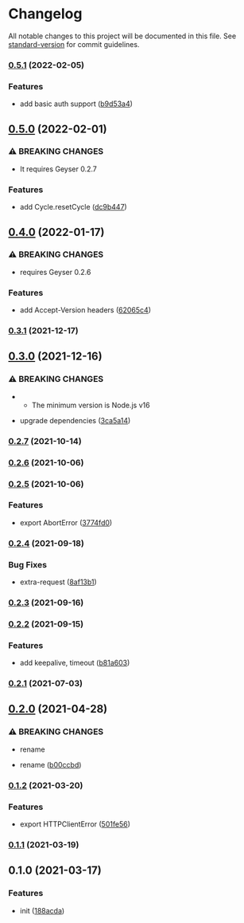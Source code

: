 # Changelog

All notable changes to this project will be documented in this file. See [standard-version](https://github.com/conventional-changelog/standard-version) for commit guidelines.

### [0.5.1](https://github.com/BlackGlory/geyser-js/compare/v0.5.0...v0.5.1) (2022-02-05)


### Features

* add basic auth support ([b9d53a4](https://github.com/BlackGlory/geyser-js/commit/b9d53a46525ff4b2dd2c37bcb0f82862e44ad190))

## [0.5.0](https://github.com/BlackGlory/geyser-js/compare/v0.4.0...v0.5.0) (2022-02-01)


### ⚠ BREAKING CHANGES

* It requires Geyser 0.2.7

### Features

* add Cycle.resetCycle ([dc9b447](https://github.com/BlackGlory/geyser-js/commit/dc9b44777c92ca7933ff809ad01967b06c916848))

## [0.4.0](https://github.com/BlackGlory/geyser-js/compare/v0.3.1...v0.4.0) (2022-01-17)


### ⚠ BREAKING CHANGES

* requires Geyser 0.2.6

### Features

* add Accept-Version headers ([62065c4](https://github.com/BlackGlory/geyser-js/commit/62065c4e8ec7186bfa06228b8f8c2d43e44a7515))

### [0.3.1](https://github.com/BlackGlory/geyser-js/compare/v0.3.0...v0.3.1) (2021-12-17)

## [0.3.0](https://github.com/BlackGlory/geyser-js/compare/v0.2.7...v0.3.0) (2021-12-16)


### ⚠ BREAKING CHANGES

* - The minimum version is Node.js v16

* upgrade dependencies ([3ca5a14](https://github.com/BlackGlory/geyser-js/commit/3ca5a14c29b337b4d2cc9ff3604e5b19759ecc2b))

### [0.2.7](https://github.com/BlackGlory/geyser-js/compare/v0.2.6...v0.2.7) (2021-10-14)

### [0.2.6](https://github.com/BlackGlory/geyser-js/compare/v0.2.5...v0.2.6) (2021-10-06)

### [0.2.5](https://github.com/BlackGlory/geyser-js/compare/v0.2.4...v0.2.5) (2021-10-06)


### Features

* export AbortError ([3774fd0](https://github.com/BlackGlory/geyser-js/commit/3774fd06aa8efd60f57534fe66c3ab5efc2cb691))

### [0.2.4](https://github.com/BlackGlory/geyser-js/compare/v0.2.3...v0.2.4) (2021-09-18)


### Bug Fixes

* extra-request ([8af13b1](https://github.com/BlackGlory/geyser-js/commit/8af13b11ce53e187f41198d41b592d30874948c1))

### [0.2.3](https://github.com/BlackGlory/geyser-js/compare/v0.2.2...v0.2.3) (2021-09-16)

### [0.2.2](https://github.com/BlackGlory/geyser-js/compare/v0.2.1...v0.2.2) (2021-09-15)


### Features

* add keepalive, timeout ([b81a603](https://github.com/BlackGlory/geyser-js/commit/b81a6032e8a2924640be8b7f0067650c672ba02e))

### [0.2.1](https://github.com/BlackGlory/geyser-js/compare/v0.2.0...v0.2.1) (2021-07-03)

## [0.2.0](https://github.com/BlackGlory/geyser-js/compare/v0.1.2...v0.2.0) (2021-04-28)


### ⚠ BREAKING CHANGES

* rename

* rename ([b00ccbd](https://github.com/BlackGlory/geyser-js/commit/b00ccbd89bfd2351f7917b4f4dcbd22d3e297ccc))

### [0.1.2](https://github.com/BlackGlory/geyser-js/compare/v0.1.1...v0.1.2) (2021-03-20)


### Features

* export HTTPClientError ([501fe56](https://github.com/BlackGlory/geyser-js/commit/501fe56c3db0282c1242f89b416384e8a54a2d3b))

### [0.1.1](https://github.com/BlackGlory/geyser-js/compare/v0.1.0...v0.1.1) (2021-03-19)

## 0.1.0 (2021-03-17)


### Features

* init ([188acda](https://github.com/BlackGlory/geyser-js/commit/188acda72c492337d4708e9cbcc254fb25c451b6))
